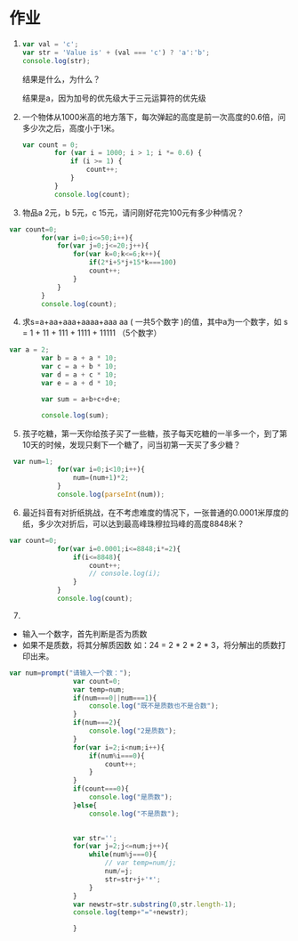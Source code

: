 # 作业

1. ```js
   var val = 'c';
   var str = 'Value is' + (val === 'c') ? 'a':'b';
   console.log(str);
   ```

   结果是什么，为什么？

   结果是a，因为加号的优先级大于三元运算符的优先级

2. 一个物体从1000米高的地方落下，每次弹起的高度是前一次高度的0.6倍，问多少次之后，高度小于1米。

   ```js
   var count = 0;
           for (var i = 1000; i > 1; i *= 0.6) {
               if (i >= 1) {
                   count++;
               }
           }
           console.log(count);
   
   ```

3. 物品a 2元，b 5元，c 15元，请问刚好花完100元有多少种情况？

```js
var count=0;
        for(var i=0;i<=50;i++){
            for(var j=0;j<=20;j++){
                for(var k=0;k<=6;k++){
                    if(2*i+5*j+15*k===100)
                    count++;
                }
            }
        }
        console.log(count);
```

4. 求s=a+aa+aaa+aaaa+aaa aa ( 一共5个数字 )的值，其中a为一个数字，如 s = 1 + 11 + 111 + 1111 + 11111 （5个数字）

```js
var a = 2;
        var b = a + a * 10;
        var c = a + b * 10;
        var d = a + c * 10;
        var e = a + d * 10;

        var sum = a+b+c+d+e;

        console.log(sum);
```

5. 孩子吃糖，第一天你给孩子买了一些糖，孩子每天吃糖的一半多一个，到了第10天的时候，发现只剩下一个糖了，问当初第一天买了多少糖？

```js
 var num=1;
            for(var i=0;i<10;i++){
                num=(num+1)*2;
            }
            console.log(parseInt(num));
```

6. 最近抖音有对折纸挑战，在不考虑难度的情况下，一张普通的0.0001米厚度的纸，多少次对折后，可以达到最高峰珠穆拉玛峰的高度8848米？

```js
var count=0;
            for(var i=0.0001;i<=8848;i*=2){
                if(i<=8848){
                    count++;
                    // console.log(i);
                }
            }
            console.log(count);
```

7. 

- 输入一个数字，首先判断是否为质数
- 如果不是质数，将其分解质因数 如：24 = 2 * 2 * 2 * 3，将分解出的质数打印出来。

```js
var num=prompt("请输入一个数：");
                var count=0;
                var temp=num;
                if(num===0||num===1){
                    console.log("既不是质数也不是合数");
                }
                if(num===2){
                    console.log("2是质数");
                }
                for(var i=2;i<num;i++){
                    if(num%i===0){
                        count++;
                    }
                }
                if(count===0){
                    console.log("是质数");
                }else{
                    console.log("不是质数");
                

                var str='';
                for(var j=2;j<=num;j++){
                    while(num%j===0){
                        // var temp=num/j;
                        num/=j;
                        str=str+j+'*';
                    }
                }
                var newstr=str.substring(0,str.length-1);
                console.log(temp+"="+newstr);

                }
```

